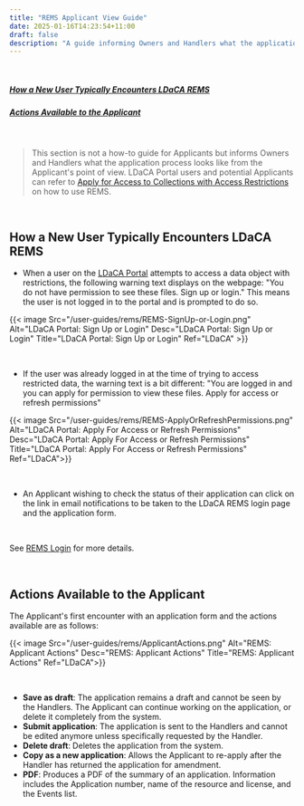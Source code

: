```yaml
---
title: "REMS Applicant View Guide"
date: 2025-01-16T14:23:54+11:00
draft: false
description: "A guide informing Owners and Handlers what the application process looks like from the Applicant's point of view."
---
```


<br>

##### [How a New User Typically Encounters LDaCA REMS](#how-a-new-user-typically-encounters-ldaca-rems)

##### [Actions Available to the Applicant](#actions-available-to-the-applicant)

<br>

> This section is not a how-to guide for Applicants but informs Owners and Handlers what the application process looks like from the Applicant's point of view. LDaCA Portal users and potential Applicants can refer to [Apply for Access to Collections with Access Restrictions](/resources/user-guides/portal/collection-access/#apply-for-access-to-collections-with-access-restrictions) on how to use REMS.

<br>

## How a New User Typically Encounters LDaCA REMS

- When a user on the [LDaCA Portal](https://data.ldaca.edu.au) attempts to access a data object with restrictions, the following warning text displays on the webpage: "You do not have permission to see these files. Sign up or login." This means the user is not logged in to the portal and is prompted to do so.

{{< image Src="/user-guides/rems/REMS-SignUp-or-Login.png" Alt="LDaCA Portal: Sign Up or Login" Desc="LDaCA Portal: Sign Up or Login" Title="LDaCA Portal: Sign Up or Login" Ref="LDaCA" >}}

<br>

- If the user was already logged in at the time of trying to access restricted data, the warning text is a bit different: "You are logged in and you can apply for permission to view these files. Apply for access or refresh permissions"

{{< image Src="/user-guides/rems/REMS-ApplyOrRefreshPermissions.png" Alt="LDaCA Portal: Apply For Access or Refresh Permissions" Desc="LDaCA Portal: Apply For Access or Refresh Permissions" Title="LDaCA Portal: Apply For Access or Refresh Permissions" Ref="LDaCA">}}

<br>

- An Applicant wishing to check the status of their application can click on the link in email notifications to be taken to the LDaCA REMS login page and the application form.

<br>

See [REMS Login](/resources/user-guides/rems/login) for more details.

<br>

## Actions Available to the Applicant

The Applicant's first encounter with an application form and the actions available are as follows:

{{< image Src="/user-guides/rems/ApplicantActions.png" Alt="REMS: Applicant Actions" Desc="REMS: Applicant Actions" Title="REMS: Applicant Actions" Ref="LDaCA">}}

<br>

- **Save as draft**: The application remains a draft and cannot be seen by the Handlers. The Applicant can continue working on the application, or delete it completely from the system.
- **Submit application**: The application is sent to the Handlers and cannot be edited anymore unless specifically requested by the Handler.
- **Delete draft**: Deletes the application from the system.
- **Copy as a new application**: Allows the Applicant to re-apply after the Handler has returned the application for amendment.
- **PDF**: Produces a PDF of the summary of an application. Information includes the Application number, name of the resource and license, and the Events list.

<br>
